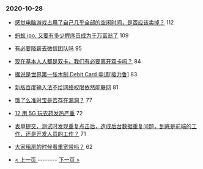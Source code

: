 ### 2020-10-28 
- [感觉电脑游戏占用了自己几乎全部的空闲时间，是否应该卖掉？](https://www.v2ex.com/t/719349) 112
- [蚂蚁 ipo, 又要有多少程序员成为千万富翁了](https://www.v2ex.com/t/719258) 109
- [有必要降薪去微信团队吗](https://www.v2ex.com/t/719282) 95
- [现在基本人人都是双卡，我们有必要离开双卡吗？](https://www.v2ex.com/t/719212) 84
- [据说是世界第一张木制 Debit Card 申请[接力鲁]](https://www.v2ex.com/t/719425) 83
- [新版百度输入法不给网络权限依然能联网](https://www.v2ex.com/t/719265) 81
- [饿了么准时宝是否存在漏洞？](https://www.v2ex.com/t/719193) 77
- [12 用 5G 玩农药发热严重](https://www.v2ex.com/t/719260) 72
- [表单提交，测试时发现重复点击后，造成后台数据重复问题，到底是前端的工作，还是开发人员的工作？](https://www.v2ex.com/t/719342) 71
- [大家租房的时候看重宽带吗？](https://www.v2ex.com/t/719436) 62 

- [ < 上一页 ](https://github.com/able8/v2ex-hot-record/blob/master/2020-10-27.md) -------- [ 下一页 > ](https://github.com/able8/v2ex-hot-record/blob/master/2020-10-29.md)